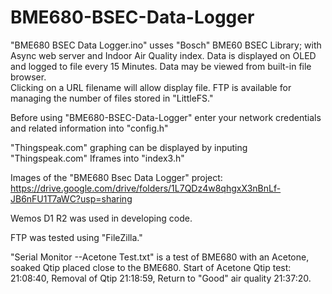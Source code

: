 # BME680-BSEC-Data-Logger
"BME680 BSEC Data Logger.ino" usses "Bosch" BME60 BSEC Library; with Async web server and Indoor Air Quality index.
Data is displayed on OLED and logged to file every 15 Minutes.  Data may be viewed from built-in file browser.  
Clicking on a URL filename will allow display file.  FTP is available for managing the number of files
stored in "LittleFS." 

Before using "BME680-BSEC-Data-Logger" enter your network credentials and related information into "config.h"

"Thingspeak.com" graphing can be displayed by inputing "Thingspeak.com" Iframes into "index3.h"

Images of the "BME680 Bsec Data Logger" project:  
https://drive.google.com/drive/folders/1L7QDz4w8qhgxX3nBnLf-JB6nFU1T7aWC?usp=sharing

Wemos D1 R2 was used in developing code.  

FTP was tested using "FileZilla."

"Serial Monitor --Acetone Test.txt" is a test of BME680 with an Acetone, soaked Qtip placed close to the 
BME680.  Start of Acetone Qtip test: 21:08:40, Removal of Qtip 21:18:59,  Return to "Good" air quality 21:37:20.
